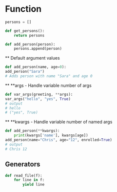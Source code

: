 # Function

```python
persons = []

def get_persons():
    return persons

def add_person(person):
    persons.append(person)

```

** Default argument values
```python
def add_person(name, age=0):
add_person("Sara")
# Adds person with name "Sara" and age 0
```

** **args - Handle variable number of args
```python
def var_args(greeting, **args):
var_args("hello", "yes", True)
# output
# hello
# ("yes", True)
```

** **kwargs - Handle variable number of named args
```python
def add_person(**kwargs):
    print(kwargs['name'], kwargs[age])
add_person(name="Chris", age="12", enrolled=True)
# output
# Chris 12
```


## Generators


```python
def read_file(f):
    for line in f:
        yield line

```

